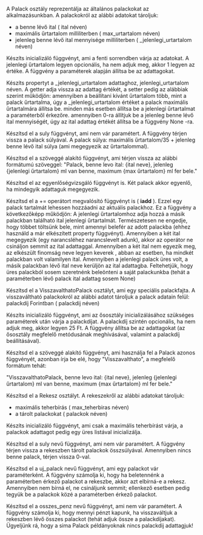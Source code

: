 A Palack osztály reprezentálja az általános palackokat az alkalmazásunkban.
A palackokról az alábbi adatokat tároljuk:

- a benne lévő ital ( ital néven)
- maximális űrtartalom milliliterben ( max_urtartalom néven)
- jelenleg benne lévő ital mennyisége milliliterben ( _jelenlegi_urtartalom néven)

Készíts inicializáló függvényt, ami a fenti sorrendben várja az adatokat. A jelenlegi
űrtartalom legyen opcionális, ha nem adjuk meg, akkor 1 legyen az értéke. A függvény a
paraméterek alapján állítsa be az adattagokat.

Készíts propertyt a _jelenlegi_urtartalom adattaghoz, jelenlegi_urtartalom néven. A
getter adja vissza az adattag értékét, a setter pedig az alábbiak szerint működjön:
amennyiben a beállítani kívánt űrtartalom több, mint a palack űrtartalma, úgy a
_jelenlegi_urtartalom értéket a palack maximális űrtartalmára állítsa be.
minden más esetben állítsa be a jelenlegi űrtartalmat a paraméterből érkezőre.
amennyiben 0-ra állítjuk be a jelenleg benne lévő ital mennyiségét, úgy az ital adattag
értékét állítsa be a függvény None -ra.

Készítsd el a suly függvényt, ami nem vár paramétert. A függvény térjen vissza a palack súlyával.
A palack súlya: maximális űrtartalom/35 + jelenleg benne lévő ital súlya (ami
megegyezik az űrtartalommal).

Készítsd el a szöveggé alakító függvényt, ami térjen vissza az alábbi formátumú szöveggel:
"Palack, benne levo ital: {ital neve}, jelenleg {jelenlegi űrtartalom} ml van
benne, maximum {max űrtartalom} ml fer bele."

Készítsd el az egyenlőségvizsgáló függvényt is. Két palack akkor egyenlő, ha mindegyik adattaguk
megegyezik.

Készítsd el a += operátort megvalósító függvényt is ( __iadd__ ). Ezzel egy palack tartalmát
lehessen hozzáadni az aktuális palackhoz. Ez a függvény a következőképp működjön:
A jelenlegi űrtartalomhoz adja hozzá a másik palackban található ital jelenlegi űrtartalmát.
Természetesen ne engedje, hogy többet töltsünk bele, mint amennyi belefér az adott
palackba (ehhez használd a már elkészített property függvényt).
Amennyiben a két ital megegyezik (egy narancsléhez narancslevelt adunk), akkor az
operátor ne csináljon semmit az ital adattaggal.
Amennyiben a két ital nem egyezik meg, az elkészült finomság neve legyen keverek ,
abban az esetben, ha mindkét palackban volt valamilyen ital. Amennyiben a jelenlegi palack
üres volt, a másik palackban lévő ital neve kerüljön az ital adattagba. Feltehetjük, hogy
üres palackból sosem szeretnénk beleönteni a saját palackunkba (tehát a paraméterben lévő
palack ital adattag sosem None)

Készítsd el a VisszavalthatoPalack osztályt, ami egy speciális palackfajta.
A visszaváltható palackokról az alábbi adatot tároljuk a palack adatain felül:
palackdíj Forintban ( palackdij néven)

Készíts inicializáló függvényt, ami az ősosztály inicializálásához szükséges paraméterek után
várja a palackdíjat. A palackdíj szintén opcionális, ha nem adjuk meg, akkor legyen 25 Ft. A
függvény állítsa be az adattagokat (az ősosztály megfelelő metódusának meghívásával, valamint a
palackdíj beállításával).

Készítsd el a szöveggé alakító függvényt, ami használja fel a Palack azonos függvényét, azonban
írja be elé, hogy "Visszavalthato", a megfelelő formátum tehát:

"VisszavalthatoPalack, benne levo ital: {ital neve}, jelenleg {jelenlegi
űrtartalom} ml van benne, maximum {max űrtartalom} ml fer bele."

Készítsd el a Rekesz osztályt.
A rekeszekről az alábbi adatokat tároljuk:
- maximális teherbírás ( max_teherbiras néven)
- a tárolt palackokat ( palackok néven)

Készíts inicializáló függvényt, ami csak a maximális teherbírást várja, a palackok adattagot
pedig egy üres listával inicializálja.

Készítsd el a suly nevű függvényt, ami nem vár paramétert. A függvény térjen vissza a rekeszben
tárolt palackok összsúlyával. Amennyiben nincs benne palack, térjen vissza 0-val.

Készítsd el a uj_palack nevű függvényt, ami egy palackot vár paraméterként. A függvény
számolja ki, hogy ha beletennénk a paraméterben érkező palackot a rekeszbe, akkor azt elbírná-e
a rekesz. Amennyiben nem bírná el, ne csináljunk semmit; ellenkező esetben pedig tegyük be a
palackok közé a paraméterben érkező palackot.

Készítsd el a osszes_penz nevű függvényt, ami nem vár paramétert. A függvény számolja ki, hogy
mennyi pénzt kapunk, ha visszaváltjuk a rekeszben lévő összes palackot (tehát adjuk össze a
palackdíjakat). Ügyeljünk rá, hogy a sima Palack példányoknak nincs palackdij adattagjuk!
